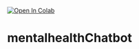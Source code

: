 [![Open In Colab](https://colab.research.google.com/assets/colab-badge.svg)](https://colab.research.google.com/github/Grace1903/mentalhealthChatbot/blob/main/MentalhealthChatbot/Mentalhealthchatbot.ipynb)
# mentalhealthChatbot
